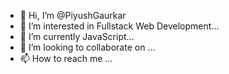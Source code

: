 - 👋 Hi, I’m @PiyushGaurkar
- 👀 I’m interested in Fullstack Web Development...
- 🌱 I’m currently JavaScript...
- 💞️ I’m looking to collaborate on ...
- 📫 How to reach me ...

<!---
PiyushGaurkar/PiyushGaurkar is a ✨ special ✨ repository because its `README.md` (this file) appears on your GitHub profile.
You can click the Preview link to take a look at your changes.
--->
